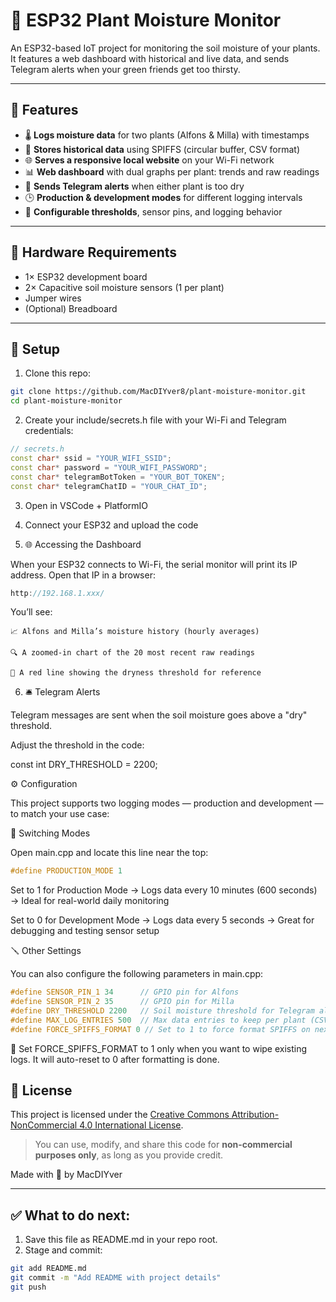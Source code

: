 # 🌱 ESP32 Plant Moisture Monitor

An ESP32-based IoT project for monitoring the soil moisture of your plants. It features a web dashboard with historical and live data, and sends Telegram alerts when your green friends get too thirsty.

---

## 🔧 Features

- 🌡️ **Logs moisture data** for two plants (Alfons & Milla) with timestamps  
- 💾 **Stores historical data** using SPIFFS (circular buffer, CSV format)  
- 🌐 **Serves a responsive local website** on your Wi-Fi network  
- 📊 **Web dashboard** with dual graphs per plant: trends and raw readings  
- 💬 **Sends Telegram alerts** when either plant is too dry  
- 🕒 **Production & development modes** for different logging intervals  
- 🔧 **Configurable thresholds**, sensor pins, and logging behavior  

---

## 🧪 Hardware Requirements

- 1× ESP32 development board  
- 2× Capacitive soil moisture sensors (1 per plant)  
- Jumper wires  
- (Optional) Breadboard  

---

## 🧠 Setup

1. Clone this repo:

```bash
git clone https://github.com/MacDIYver8/plant-moisture-monitor.git
cd plant-moisture-monitor
```
2. Create your include/secrets.h file with your Wi-Fi and Telegram credentials:

```cpp
// secrets.h
const char* ssid = "YOUR_WIFI_SSID";
const char* password = "YOUR_WIFI_PASSWORD";
const char* telegramBotToken = "YOUR_BOT_TOKEN";
const char* telegramChatID = "YOUR_CHAT_ID";
```
3. Open in VSCode + PlatformIO

4. Connect your ESP32 and upload the code

5. 🌐 Accessing the Dashboard

When your ESP32 connects to Wi-Fi, the serial monitor will print its IP address.
Open that IP in a browser:

```cpp
http://192.168.1.xxx/
```

You’ll see:

    📈 Alfons and Milla’s moisture history (hourly averages)

    🔍 A zoomed-in chart of the 20 most recent raw readings

    🔴 A red line showing the dryness threshold for reference

6. 🛎️ Telegram Alerts

Telegram messages are sent when the soil moisture goes above a "dry" threshold.

Adjust the threshold in the code:

const int DRY_THRESHOLD = 2200;

⚙️ Configuration

This project supports two logging modes — production and development — to match your use case:

🔄 Switching Modes

Open main.cpp and locate this line near the top:

```cpp
#define PRODUCTION_MODE 1
```
Set to 1 for Production Mode
→ Logs data every 10 minutes (600 seconds)
→ Ideal for real-world daily monitoring

Set to 0 for Development Mode
→ Logs data every 5 seconds
→ Great for debugging and testing sensor setup

🪛 Other Settings

You can also configure the following parameters in main.cpp:

```cpp
#define SENSOR_PIN_1 34      // GPIO pin for Alfons
#define SENSOR_PIN_2 35      // GPIO pin for Milla
#define DRY_THRESHOLD 2200   // Soil moisture threshold for Telegram alert
#define MAX_LOG_ENTRIES 500  // Max data entries to keep per plant (CSV)
#define FORCE_SPIFFS_FORMAT 0 // Set to 1 to force format SPIFFS on next boot
```

🧼 Set FORCE_SPIFFS_FORMAT to 1 only when you want to wipe existing logs. It will auto-reset to 0 after formatting is done.







## 📄 License

This project is licensed under the [Creative Commons Attribution-NonCommercial 4.0 International License](https://creativecommons.org/licenses/by-nc/4.0/).

> You can use, modify, and share this code for **non-commercial purposes only**, as long as you provide credit.









Made with 🌱 by MacDIYver

---

## ✅ What to do next:

1. Save this file as README.md in your repo root.
2. Stage and commit:

```bash
git add README.md
git commit -m "Add README with project details"
git push
